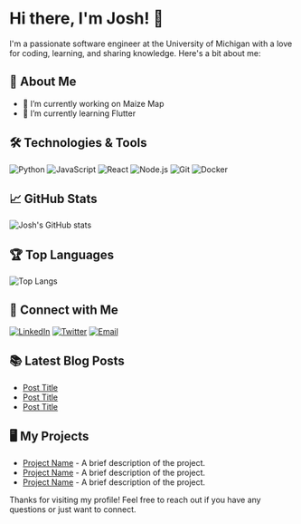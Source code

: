 # Hi there, I'm Josh! 👋

I'm a passionate software engineer at the University of Michigan with a love for coding, learning, and sharing knowledge. Here's a bit about me:

## 🚀 About Me

- 🔭 I’m currently working on Maize Map
- 🌱 I’m currently learning Flutter


## 🛠️ Technologies & Tools

![Python](https://img.shields.io/badge/-Python-black?style=flat-square&logo=python)
![JavaScript](https://img.shields.io/badge/-JavaScript-black?style=flat-square&logo=javascript)
![React](https://img.shields.io/badge/-React-black?style=flat-square&logo=react)
![Node.js](https://img.shields.io/badge/-Node.js-black?style=flat-square&logo=node.js)
![Git](https://img.shields.io/badge/-Git-black?style=flat-square&logo=git)
![Docker](https://img.shields.io/badge/-Docker-black?style=flat-square&logo=docker)

## 📈 GitHub Stats

![Josh's GitHub stats](https://github-readme-stats.vercel.app/api?username=joshyyjosh&show_icons=true&theme=radical)

## 🏆 Top Languages

![Top Langs](https://github-readme-stats.vercel.app/api/top-langs/?username=joshyyjosh&layout=compact&theme=radical)

## 🔗 Connect with Me

[![LinkedIn](https://img.shields.io/badge/-LinkedIn-black?style=flat-square&logo=linkedin)](https://www.linkedin.com/in/your-profile)
[![Twitter](https://img.shields.io/badge/-Twitter-black?style=flat-square&logo=twitter)](https://twitter.com/your-profile)
[![Email](https://img.shields.io/badge/-Email-black?style=flat-square&logo=gmail)](mailto:your-email@example.com)

## 📚 Latest Blog Posts

<!-- BLOG-POST-LIST:START -->
- [Post Title](https://your-blog-link)
- [Post Title](https://your-blog-link)
- [Post Title](https://your-blog-link)
<!-- BLOG-POST-LIST:END -->

<!-- You can create a workflow to automatically update this section based on your latest blog posts. -->

## 🖥️ My Projects

- [Project Name](https://github.com/joshyyjosh/project-name) - A brief description of the project.
- [Project Name](https://github.com/joshyyjosh/project-name) - A brief description of the project.
- [Project Name](https://github.com/joshyyjosh/project-name) - A brief description of the project.

<!-- You can add more sections if needed, such as 'Achievements', 'Certifications', etc. -->

Thanks for visiting my profile! Feel free to reach out if you have any questions or just want to connect.
